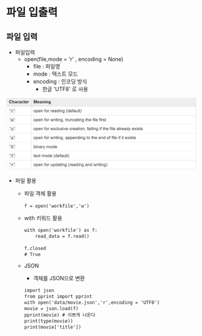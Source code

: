 # 파일 입출력

## 파일 입력
- 파일입력
  - open(file,mode = 'r' , encoding = None)
    - file : 파일명
    - mode : 텍스트 모드
    - encoding : 인코딩 방식
      - 한글 'UTF8' 로 사용
  
![mode](../images/t_mode.jpg)
- 파일 활용
  - 파일 객체 활용
  
    ``` f = open('workfile','w') ```
  - with 키워드 활용
  
    ``` 
    with open('workfile') as f:
        read_data = f.read()
    
    f.closed
    # True
    ```
  - JSON
    - 객체를 JSON으로 변환
    ```
    import json
    from pprint import pprint
    with open('data/movie.json','r',encoding = 'UTF8')
    movie = json.load(f)
    pprint(movie) # 이쁘게 나온다
    print(type(movie))
    print(movie['title'])

